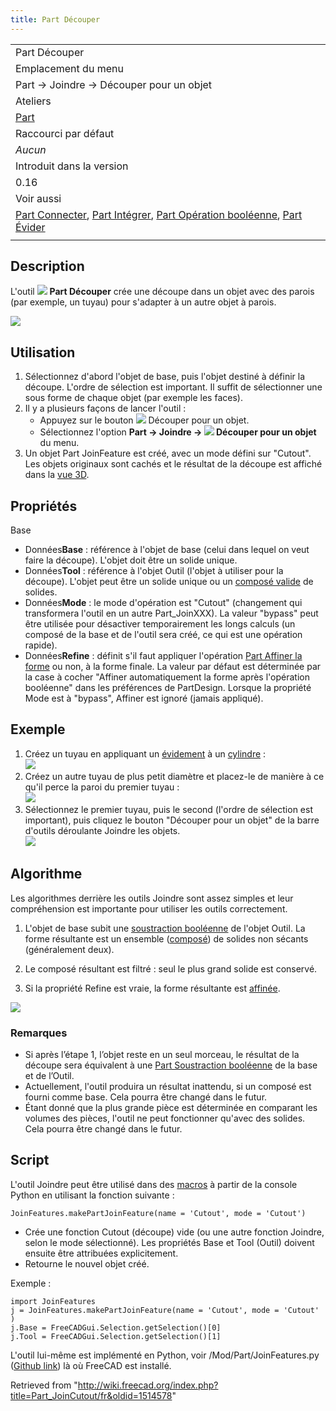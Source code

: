 ```yaml
---
title: Part Découper
---
```

|  |
| --- |
| Part Découper |
| Emplacement du menu |
| Part → Joindre → Découper pour un objet |
| Ateliers |
| [Part](/Part_Workbench/fr "Part Workbench/fr") |
| Raccourci par défaut |
| *Aucun* |
| Introduit dans la version |
| 0.16 |
| Voir aussi |
| [Part Connecter](/Part_JoinConnect/fr "Part JoinConnect/fr"), [Part Intégrer](/Part_JoinEmbed/fr "Part JoinEmbed/fr"), [Part Opération booléenne](/Part_Boolean/fr "Part Boolean/fr"), [Part Évider](/Part_Thickness/fr "Part Thickness/fr") |
|  |

## Description

L'outil ![](/images/Part_JoinCutout.svg) **Part Découper** crée une découpe dans un objet avec des parois (par exemple, un tuyau) pour s'adapter à un autre objet à parois.

![](/images/JoinFeatures_Cutout.png)

## Utilisation

1. Sélectionnez d'abord l'objet de base, puis l'objet destiné à définir la découpe. L'ordre de sélection est important. Il suffit de sélectionner une sous forme de chaque objet (par exemple les faces).
2. Il y a plusieurs façons de lancer l'outil :
   * Appuyez sur le bouton ![](/images/Part_JoinCutout.svg) Découper pour un objet.
   * Sélectionnez l'option **Part → Joindre → ![](/images/Part_JoinCutout.svg) Découper pour un objet** du menu.
3. Un objet Part JoinFeature est créé, avec un mode défini sur "Cutout". Les objets originaux sont cachés et le résultat de la découpe est affiché dans la [vue 3D](/3D_view/fr "3D view/fr").

## Propriétés

Base

* Données**Base** : référence à l'objet de base (celui dans lequel on veut faire la découpe). L'objet doit être un solide unique.
* Données**Tool** : référence à l'objet Outil (l'objet à utiliser pour la découpe). L'objet peut être un solide unique ou un [composé valide](/Part_Compound/fr "Part Compound/fr") de solides.
* Données**Mode** : le mode d'opération est "Cutout" (changement qui transformera l'outil en un autre Part\_JoinXXX). La valeur "bypass" peut être utilisée pour désactiver temporairement les longs calculs (un composé de la base et de l'outil sera créé, ce qui est une opération rapide).
* Données**Refine** : définit s'il faut appliquer l'opération [Part Affiner la forme](/Part_RefineShape/fr "Part RefineShape/fr") ou non, à la forme finale. La valeur par défaut est déterminée par la case à cocher "Affiner automatiquement la forme après l'opération booléenne" dans les préférences de PartDesign. Lorsque la propriété Mode est à "bypass", Affiner est ignoré (jamais appliqué).

## Exemple

1. Créez un tuyau en appliquant un [évidement](/Part_Thickness/fr "Part Thickness/fr") à un [cylindre](/Part_Cylinder/fr "Part Cylinder/fr") :  
   ![](/images/JoinFeatures_Example_step1.png)
2. Créez un autre tuyau de plus petit diamètre et placez-le de manière à ce qu'il perce la paroi du premier tuyau :  
   ![](/images/JoinFeatures_Example_step2.png)
3. Sélectionnez le premier tuyau, puis le second (l'ordre de sélection est important), puis cliquez le bouton "Découper pour un objet" de la barre d'outils déroulante Joindre les objets.  
   ![](/images/JoinFeatures_Example_step3_Cutout.png)

## Algorithme

Les algorithmes derrière les outils Joindre sont assez simples et leur compréhension est importante pour utiliser les outils correctement.

1. L'objet de base subit une [soustraction booléenne](/Part_Cut/fr "Part Cut/fr") de l'objet Outil. La forme résultante est un ensemble ([composé](/Part_Compound/fr "Part Compound/fr")) de solides non sécants (généralement deux).

2. Le composé résultant est filtré : seul le plus grand solide est conservé.

3. Si la propriété Refine est vraie, la forme résultante est [affinée](/Part_RefineShape/fr "Part RefineShape/fr").
  
  
![](/images/JoinFeatures-Algo-Cutout.png)

### Remarques

* Si après l’étape 1, l’objet reste en un seul morceau, le résultat de la découpe sera équivalent à une [Part Soustraction booléenne](/Part_Cut/fr "Part Cut/fr") de la base et de l’Outil.
* Actuellement, l'outil produira un résultat inattendu, si un composé est fourni comme base. Cela pourra être changé dans le futur.
* Étant donné que la plus grande pièce est déterminée en comparant les volumes des pièces, l'outil ne peut fonctionner qu'avec des solides. Cela pourra être changé dans le futur.

## Script

L'outil Joindre peut être utilisé dans des [macros](/Macros/fr "Macros/fr") à partir de la console Python en utilisant la fonction suivante :

```
JoinFeatures.makePartJoinFeature(name = 'Cutout', mode = 'Cutout')

```

* Crée une fonction Cutout (découpe) vide (ou une autre fonction Joindre, selon le mode sélectionné). Les propriétés Base et Tool (Outil) doivent ensuite être attribuées explicitement.
* Retourne le nouvel objet créé.

Exemple :

```
import JoinFeatures
j = JoinFeatures.makePartJoinFeature(name = 'Cutout', mode = 'Cutout' )
j.Base = FreeCADGui.Selection.getSelection()[0]
j.Tool = FreeCADGui.Selection.getSelection()[1]

```

L'outil lui-même est implémenté en Python, voir /Mod/Part/JoinFeatures.py ([Github link](https://github.com/FreeCAD/FreeCAD/blob/master/src/Mod/Part/JoinFeatures.py)) là où FreeCAD est installé.

Retrieved from "<http://wiki.freecad.org/index.php?title=Part_JoinCutout/fr&oldid=1514578>"